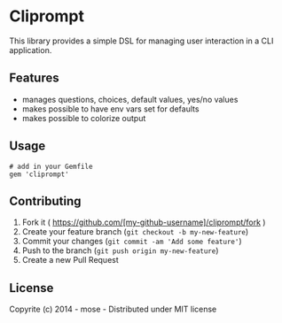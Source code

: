 Cliprompt
==============

This library provides a simple DSL for managing user interaction in a CLI application.

Features
----------

- manages questions, choices, default values, yes/no values
- makes possible to have env vars set for defaults
- makes possible to colorize output

Usage
----------

    # add in your Gemfile
    gem 'cliprompt'

Contributing
-----------------

1. Fork it ( https://github.com/[my-github-username]/cliprompt/fork )
2. Create your feature branch (`git checkout -b my-new-feature`)
3. Commit your changes (`git commit -am 'Add some feature'`)
4. Push to the branch (`git push origin my-new-feature`)
5. Create a new Pull Request

License
----------

Copyrite (c) 2014 - mose - Distributed under MIT license
